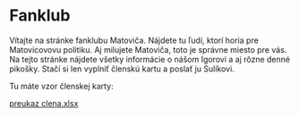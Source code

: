 # Fanklub


Vítajte na stránke fanklubu Matoviča. 
Nájdete tu ľudí, ktorí horia pre Matovicovovu politiku. Aj milujete Matoviča, toto je správne miesto pre vás.
Na tejto stránke nájdete všetky informácie o nášom Igorovi a aj rôzne denné pikošky.
Stačí si len vyplniť členskú kartu a poslať ju Sulíkovi.


Tu máte vzor členskej karty:

[preukaz clena.xlsx](https://github.com/QualBalls/Fanklub/files/6216370/preukaz.clena.xlsx)



 
 
 
